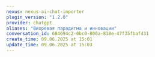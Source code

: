```yaml
---
nexus: nexus-ai-chat-importer
plugin_version: "1.2.0"
provider: chatgpt
aliases: "Вихревая парадигма и инновации"
conversation_id: 684694c2-0bc0-800a-818e-47f35fbaf431
create_time: 09.06.2025 at 15:01
update_time: 09.06.2025 at 15:03
---
```

